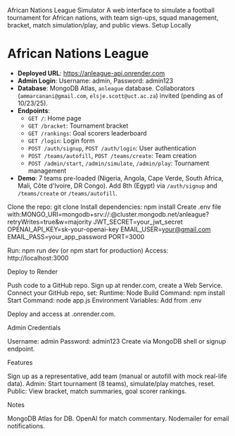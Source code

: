 African Nations League Simulator
A web interface to simulate a football tournament for African nations, with team sign-ups, squad management, bracket, match simulation/play, and public views.
Setup Locally

# African Nations League
- **Deployed URL**: https://anleague-api.onrender.com
- **Admin Login**: Username: admin, Password: admin123
- **Database**: MongoDB Atlas, `anleague` database. Collaborators (`ammarcanani@gmail.com`, `elsje.scott@uct.ac.za`) invited (pending as of 10/23/25).
- **Endpoints**:
  - `GET /`: Home page
  - `GET /bracket`: Tournament bracket
  - `GET /rankings`: Goal scorers leaderboard
  - `GET /login`: Login form
  - `POST /auth/signup`, `POST /auth/login`: User authentication
  - `POST /teams/autofill`, `POST /teams/create`: Team creation
  - `POST /admin/start`, `/admin/simulate`, `/admin/play`: Tournament management
- **Demo**: 7 teams pre-loaded (Nigeria, Angola, Cape Verde, South Africa, Mali, Côte d'Ivoire, DR Congo). Add 8th (Egypt) via `/auth/signup` and `/teams/create` or `/teams/autofill`.

Clone the repo: git clone <your-repo-url>
Install dependencies: npm install
Create .env file with:MONGO_URI=mongodb+srv://<user>:<pass>@cluster.mongodb.net/anleague?retryWrites=true&w=majority
JWT_SECRET=your_jwt_secret
OPENAI_API_KEY=sk-your-openai-key
EMAIL_USER=your@gmail.com
EMAIL_PASS=your_app_password
PORT=3000


Run: npm run dev (or npm start for production)
Access: http://localhost:3000

Deploy to Render

Push code to a GitHub repo.
Sign up at render.com, create a Web Service.
Connect your GitHub repo, set:
Runtime: Node
Build Command: npm install
Start Command: node app.js
Environment Variables: Add from .env


Deploy and access at <your-app>.onrender.com.

Admin Credentials

Username: admin
Password: admin123
Create via MongoDB shell or signup endpoint.

Features

Sign up as a representative, add team (manual or autofill with mock real-life data).
Admin: Start tournament (8 teams), simulate/play matches, reset.
Public: View bracket, match summaries, goal scorer rankings.

Notes

MongoDB Atlas for DB.
OpenAI for match commentary.
Nodemailer for email notifications.
